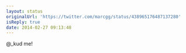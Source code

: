 ```yaml
---
layout: status
originalUrl: 'https://twitter.com/marcgg/status/438965176487137280'
isReply: true
date: 2014-02-27 09:13:48
---
```


@_kud me!
